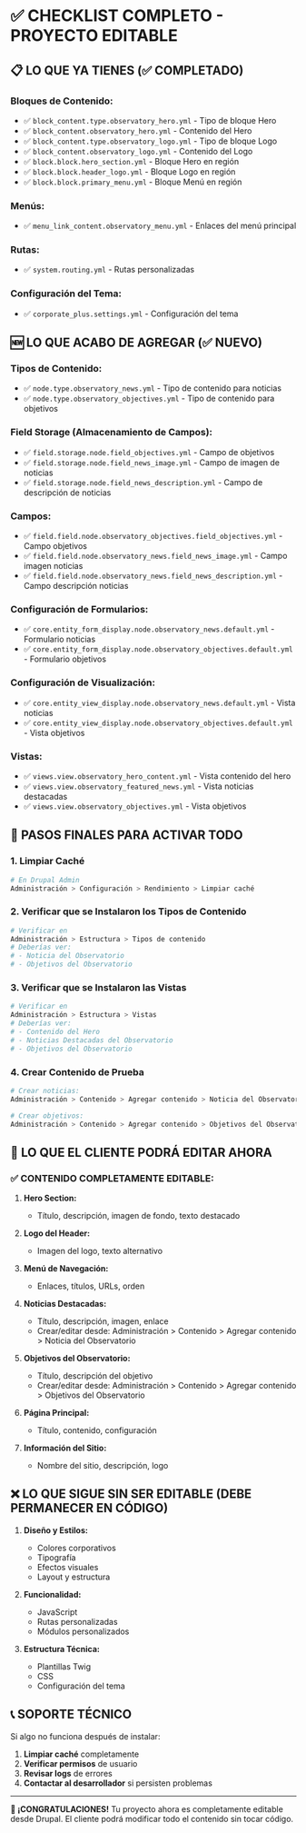 # ✅ CHECKLIST COMPLETO - PROYECTO EDITABLE

## 📋 **LO QUE YA TIENES (✅ COMPLETADO)**

### **Bloques de Contenido:**
- ✅ `block_content.type.observatory_hero.yml` - Tipo de bloque Hero
- ✅ `block_content.observatory_hero.yml` - Contenido del Hero
- ✅ `block_content.type.observatory_logo.yml` - Tipo de bloque Logo
- ✅ `block_content.observatory_logo.yml` - Contenido del Logo
- ✅ `block.block.hero_section.yml` - Bloque Hero en región
- ✅ `block.block.header_logo.yml` - Bloque Logo en región
- ✅ `block.block.primary_menu.yml` - Bloque Menú en región

### **Menús:**
- ✅ `menu_link_content.observatory_menu.yml` - Enlaces del menú principal

### **Rutas:**
- ✅ `system.routing.yml` - Rutas personalizadas

### **Configuración del Tema:**
- ✅ `corporate_plus.settings.yml` - Configuración del tema

## 🆕 **LO QUE ACABO DE AGREGAR (✅ NUEVO)**

### **Tipos de Contenido:**
- ✅ `node.type.observatory_news.yml` - Tipo de contenido para noticias
- ✅ `node.type.observatory_objectives.yml` - Tipo de contenido para objetivos

### **Field Storage (Almacenamiento de Campos):**
- ✅ `field.storage.node.field_objectives.yml` - Campo de objetivos
- ✅ `field.storage.node.field_news_image.yml` - Campo de imagen de noticias
- ✅ `field.storage.node.field_news_description.yml` - Campo de descripción de noticias

### **Campos:**
- ✅ `field.field.node.observatory_objectives.field_objectives.yml` - Campo objetivos
- ✅ `field.field.node.observatory_news.field_news_image.yml` - Campo imagen noticias
- ✅ `field.field.node.observatory_news.field_news_description.yml` - Campo descripción noticias

### **Configuración de Formularios:**
- ✅ `core.entity_form_display.node.observatory_news.default.yml` - Formulario noticias
- ✅ `core.entity_form_display.node.observatory_objectives.default.yml` - Formulario objetivos

### **Configuración de Visualización:**
- ✅ `core.entity_view_display.node.observatory_news.default.yml` - Vista noticias
- ✅ `core.entity_view_display.node.observatory_objectives.default.yml` - Vista objetivos

### **Vistas:**
- ✅ `views.view.observatory_hero_content.yml` - Vista contenido del hero
- ✅ `views.view.observatory_featured_news.yml` - Vista noticias destacadas
- ✅ `views.view.observatory_objectives.yml` - Vista objetivos

## 🔧 **PASOS FINALES PARA ACTIVAR TODO**

### **1. Limpiar Caché**
```bash
# En Drupal Admin
Administración > Configuración > Rendimiento > Limpiar caché
```

### **2. Verificar que se Instalaron los Tipos de Contenido**
```bash
# Verificar en
Administración > Estructura > Tipos de contenido
# Deberías ver:
# - Noticia del Observatorio
# - Objetivos del Observatorio
```

### **3. Verificar que se Instalaron las Vistas**
```bash
# Verificar en
Administración > Estructura > Vistas
# Deberías ver:
# - Contenido del Hero
# - Noticias Destacadas del Observatorio
# - Objetivos del Observatorio
```

### **4. Crear Contenido de Prueba**
```bash
# Crear noticias:
Administración > Contenido > Agregar contenido > Noticia del Observatorio

# Crear objetivos:
Administración > Contenido > Agregar contenido > Objetivos del Observatorio
```

## 🎯 **LO QUE EL CLIENTE PODRÁ EDITAR AHORA**

### **✅ CONTENIDO COMPLETAMENTE EDITABLE:**

1. **Hero Section:**
   - Título, descripción, imagen de fondo, texto destacado

2. **Logo del Header:**
   - Imagen del logo, texto alternativo

3. **Menú de Navegación:**
   - Enlaces, títulos, URLs, orden

4. **Noticias Destacadas:**
   - Título, descripción, imagen, enlace
   - Crear/editar desde: Administración > Contenido > Agregar contenido > Noticia del Observatorio

5. **Objetivos del Observatorio:**
   - Título, descripción del objetivo
   - Crear/editar desde: Administración > Contenido > Agregar contenido > Objetivos del Observatorio

6. **Página Principal:**
   - Título, contenido, configuración

7. **Información del Sitio:**
   - Nombre del sitio, descripción, logo

## ❌ **LO QUE SIGUE SIN SER EDITABLE (DEBE PERMANECER EN CÓDIGO)**

1. **Diseño y Estilos:**
   - Colores corporativos
   - Tipografía
   - Efectos visuales
   - Layout y estructura

2. **Funcionalidad:**
   - JavaScript
   - Rutas personalizadas
   - Módulos personalizados

3. **Estructura Técnica:**
   - Plantillas Twig
   - CSS
   - Configuración del tema

## 📞 **SOPORTE TÉCNICO**

Si algo no funciona después de instalar:
1. **Limpiar caché** completamente
2. **Verificar permisos** de usuario
3. **Revisar logs** de errores
4. **Contactar al desarrollador** si persisten problemas

---

**🎉 ¡CONGRATULACIONES!** Tu proyecto ahora es completamente editable desde Drupal. El cliente podrá modificar todo el contenido sin tocar código.
